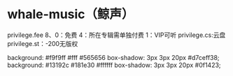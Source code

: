 # whale-music（鲸声）

privilege.fee
8、0：免费
4：所在专辑需单独付费
1：VIP可听
privilege.cs:云盘
privilege.st：-200无版权


background: #f9f9ff #fff #565656 box-shadow: 3px 3px 20px #d7ceff38;
background: #13192c #181e30 #ffffff box-shadow: 3px 3px 20px #0f1423;
